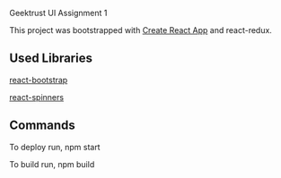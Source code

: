 Geektrust UI Assignment 1

This project was bootstrapped with [Create React App](https://github.com/facebook/create-react-app) and react-redux.

Used Libraries
--------------
[react-bootstrap](https://github.com/react-bootstrap/react-bootstrap)

[react-spinners](https://github.com/davidhu2000/react-spinners)


Commands
--------------

To deploy run,
npm start

To build run,
npm build